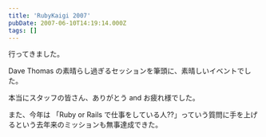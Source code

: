 ```yaml
---
title: 'RubyKaigi 2007'
pubDate: 2007-06-10T14:19:14.000Z
tags: []
---
```


行ってきました。

Dave Thomas の素晴らし過ぎるセッションを筆頭に、素晴しいイベントでした。

本当にスタッフの皆さん、ありがとう and お疲れ様でした。

また、今年は 「Ruby or Rails で仕事をしている人??」っていう質問に手を上げるという去年来のミッションも無事達成できた。
